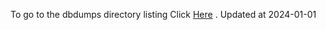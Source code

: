 To go to the dbdumps directory listing Click [Here](https://ipfs.io/ipfs/bafkreihcl3wsfqb67apdvr5inbdlrsjazx5mfd7ziz3ueqshj3aiaayszq) . Updated at 2024-01-01